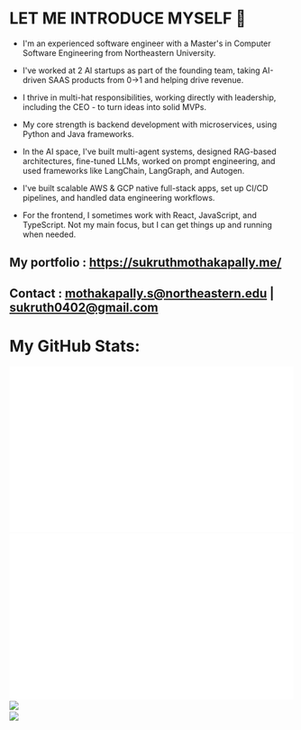 # LET ME INTRODUCE MYSELF 👋


- I'm an experienced software engineer with a Master's in Computer Software Engineering from Northeastern University.

- I've worked at 2 AI startups as part of the founding team, taking AI-driven SAAS products from 0→1 and helping drive revenue.

- I thrive in multi-hat responsibilities, working directly with leadership, including the CEO - to turn ideas into solid MVPs.

- My core strength is backend development with microservices, using Python and Java frameworks.

- In the AI space, I've built multi-agent systems, designed RAG-based architectures, fine-tuned LLMs, worked on prompt engineering, and used frameworks like LangChain, LangGraph, and Autogen.

- I've built scalable AWS & GCP native full-stack apps, set up CI/CD pipelines, and handled data engineering workflows.

- For the frontend, I sometimes work with React, JavaScript, and TypeScript. Not my main focus, but I can get things up and running when needed.

## My portfolio : https://sukruthmothakapally.me/
## Contact : mothakapally.s@northeastern.edu | sukruth0402@gmail.com

# My GitHub Stats:
![](https://raw.githubusercontent.com/Sukruthmothakapally/mygithub-stats/master/generated/overview.svg#gh-dark-mode-only)
![](https://raw.githubusercontent.com/Sukruthmothakapally/mygithub-stats/master/generated/languages.svg#gh-dark-mode-only)</br>
![](https://github-readme-stats.vercel.app/api?username=sukruthmothakapally&theme=dark&hide_border=false&include_all_commits=true&count_private=false)<br/>
![](https://github-readme-streak-stats.herokuapp.com/?user=sukruthmothakapally&theme=dark&hide_border=false)

